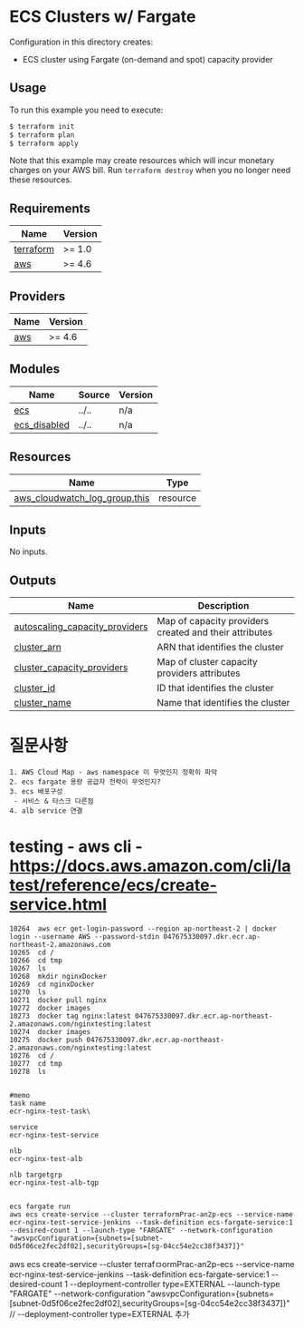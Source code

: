 
# ECS Clusters w/ Fargate

Configuration in this directory creates:

- ECS cluster using Fargate (on-demand and spot) capacity provider

## Usage

To run this example you need to execute:

```bash
$ terraform init
$ terraform plan
$ terraform apply
```

Note that this example may create resources which will incur monetary charges on your AWS bill. Run `terraform destroy` when you no longer need these resources.

<!-- BEGINNING OF PRE-COMMIT-TERRAFORM DOCS HOOK -->
## Requirements

| Name | Version |
|------|---------|
| <a name="requirement_terraform"></a> [terraform](#requirement\_terraform) | >= 1.0 |
| <a name="requirement_aws"></a> [aws](#requirement\_aws) | >= 4.6 |

## Providers

| Name | Version |
|------|---------|
| <a name="provider_aws"></a> [aws](#provider\_aws) | >= 4.6 |

## Modules

| Name | Source | Version |
|------|--------|---------|
| <a name="module_ecs"></a> [ecs](#module\_ecs) | ../.. | n/a |
| <a name="module_ecs_disabled"></a> [ecs\_disabled](#module\_ecs\_disabled) | ../.. | n/a |

## Resources

| Name | Type |
|------|------|
| [aws_cloudwatch_log_group.this](https://registry.terraform.io/providers/hashicorp/aws/latest/docs/resources/cloudwatch_log_group) | resource |

## Inputs

No inputs.

## Outputs

| Name | Description |
|------|-------------|
| <a name="output_autoscaling_capacity_providers"></a> [autoscaling\_capacity\_providers](#output\_autoscaling\_capacity\_providers) | Map of capacity providers created and their attributes |
| <a name="output_cluster_arn"></a> [cluster\_arn](#output\_cluster\_arn) | ARN that identifies the cluster |
| <a name="output_cluster_capacity_providers"></a> [cluster\_capacity\_providers](#output\_cluster\_capacity\_providers) | Map of cluster capacity providers attributes |
| <a name="output_cluster_id"></a> [cluster\_id](#output\_cluster\_id) | ID that identifies the cluster |
| <a name="output_cluster_name"></a> [cluster\_name](#output\_cluster\_name) | Name that identifies the cluster |
<!-- END OF PRE-COMMIT-TERRAFORM DOCS HOOK -->

# 질문사항
```
1. AWS Cloud Map - aws namespace 이 무엇인지 정확히 파악
2. ecs fargate 용량 공급자 전략이 무엇인지?
3. ecs 배포구성
 - 서비스 & 타스크 다른점
4. alb service 연결
```

# testing - aws cli - https://docs.aws.amazon.com/cli/latest/reference/ecs/create-service.html
```
10264  aws ecr get-login-password --region ap-northeast-2 | docker login --username AWS --password-stdin 047675330097.dkr.ecr.ap-northeast-2.amazonaws.com
10265  cd /
10266  cd tmp
10267  ls
10268  mkdir nginxDocker
10269  cd nginxDocker
10270  ls
10271  docker pull nginx
10272  docker images
10273  docker tag nginx:latest 047675330097.dkr.ecr.ap-northeast-2.amazonaws.com/nginxtesting:latest
10274  docker images
10275  docker push 047675330097.dkr.ecr.ap-northeast-2.amazonaws.com/nginxtesting:latest
10276  cd /
10277  cd tmp
10278  ls


#memo
task name
ecr-nginx-test-task\

service
ecr-nginx-test-service

nlb
ecr-nginx-test-alb

nlb targetgrp
ecr-nginx-test-alb-tgp


ecs fargate run 
aws ecs create-service --cluster terraformPrac-an2p-ecs --service-name ecr-nginx-test-service-jenkins --task-definition ecs-fargate-service:1 --desired-count 1 --launch-type "FARGATE" --network-configuration "awsvpcConfiguration={subnets=[subnet-0d5f06ce2fec2df02],securityGroups=[sg-04cc54e2cc38f3437]}"
```

aws ecs create-service --cluster terrafㅁormPrac-an2p-ecs --service-name ecr-nginx-test-service-jenkins --task-definition ecs-fargate-service:1 --desired-count 1 --deployment-controller type=EXTERNAL --launch-type "FARGATE" --network-configuration "awsvpcConfiguration={subnets=[subnet-0d5f06ce2fec2df02],securityGroups=[sg-04cc54e2cc38f3437]}" 
// --deployment-controller type=EXTERNAL 추가